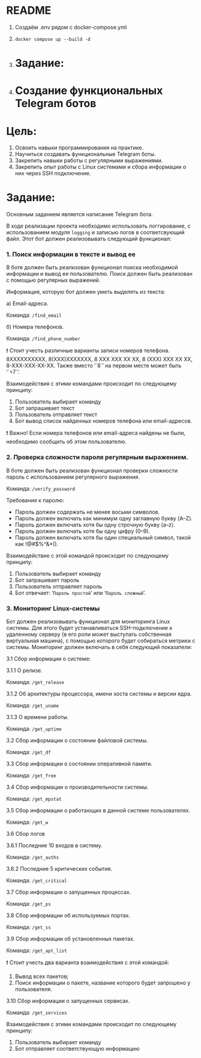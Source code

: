 # README
1. Создаём .env рядом с docker-compose.yml
2. ```docker compose up --build -d```

3. # Задание:
4. # Создание функциональныx Telegram ботов

# Цель:

1. Освоить навыки программирования на практике.
2. Научиться создавать функциональные Telegram боты.
3. Закрепить навыки работы с регулярными выражениями.
4. Закрепить опыт работы с Linux системами и сбора информации о них через SSH подключение.

# Задание:

Основным заданием является написание Telegram бота. 

В ходе реализации проекта необходимо использовать логгирование, с использованием модуля `logging` и записью логов в соответсвующий файл.
Этот бот должен реализовывать следующий функционал:


### 1. Поиск информации в тексте и вывод ее

В боте должен быть реализован функционал поиска необходимой информации и вывод ее пользователю. Поиск должен быть реализован с помощью регулярных выражений.

Информация, которую бот должен уметь выделять из текста: 

а) Email-адреса. 

Команда: `/find_email`

б) Номера телефонов. 

Команда: `/find_phone_number`

<aside>
❗ Стоит учесть различные варианты записи номеров телефона. 8XXXXXXXXXX, 8(XXX)XXXXXXX, 8 XXX XXX XX XX, 8 (XXX) XXX XX XX, 8-XXX-XXX-XX-XX. Также вместо ‘`8`’ на первом месте может быть ‘`+7`’.

</aside>

Взаимодействия с этими командами происходит по следующему принципу:

1. Пользователь выбирает команду
2. Бот запрашивает текст
3. Пользователь отправляет текст
4. Бот вывод список найденных номеров телефона или email-адресов.

<aside>
❗ Важно! Если номера телефонов или email-адреса найдены не были, необходимо сообщить об этом пользователю.

</aside>

### 2. Проверка сложности пароля регулярным выражением.

В боте должен быть реализован функционал проверки сложности пароль с использованием регулярного выражения.

Команда: `/verify_password`

Требования к паролю:

- Пароль должен содержать не менее восьми символов.
- Пароль должен включать как минимум одну заглавную букву (A–Z).
- Пароль должен включать хотя бы одну строчную букву (a–z).
- Пароль должен включать хотя бы одну цифру (0–9).
- Пароль должен включать хотя бы один специальный символ, такой как !@#$%^&*().

Взаимодействие с этой командой происходит по следующему принципу:

1. Пользователь выбирает команду
2. Бот запрашивает пароль
3. Пользователь отправляет пароль
4. Бот отвечает: ‘`Пароль простой`’ или ‘`Пароль сложный`’.

### 3. Мониторинг Linux-системы

Бот должен реализовывать функционал для мониторинга Linux системы. Для этого будет устанавливаться SSH-подключение к удаленному серверу (в его роли может выступать собственная виртуальная машина), с помощью которого будет собираться метрики с системы. Мониторинг должен включать в себя следующий показатели:

3.1 Сбор информации о системе:

3.1.1 О релизе. 

Команда: `/get_release`

3.1.2 Об архитектуры процессора, имени хоста системы и версии ядра. 

Команда: `/get_uname`

3.1.3 О времени работы. 

Команда: `/get_uptime`

3.2 Сбор информации о состоянии файловой системы. 

Команда: `/get_df`

3.3 Сбор информации о состоянии оперативной памяти. 

Команда: `/get_free`

3.4 Сбор информации о производительности системы. 

Команда: `/get_mpstat`

3.5 Сбор информации о работающих в данной системе пользователях. 

Команда: `/get_w`

3.6 Сбор логов

3.6.1 Последние 10 входов в систему. 

Команда: `/get_auths`

3.6.2 Последние 5 критических события. 

Команда: `/get_critical`

3.7 Сбор информации о запущенных процессах. 

Команда: `/get_ps`

3.8 Сбор информации об используемых портах. 

Команда: `/get_ss`

3.9 Сбор информации об установленных пакетах. 

Команда: `/get_apt_list`

<aside>
❗ Стоит учесть два варианта взаимодействия с этой командой:

1. Вывод всех пакетов;
2. Поиск информации о пакете, название которого будет запрошено у пользователя.
</aside>

3.10 Сбор информации о запущенных сервисах. 

Команда: `/get_services`

Взаимодействия с этими командами происходит по следующему принципу:

1. Пользователь выбирает команду
2. Бот отправляет соответствующую информацию
